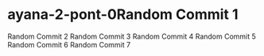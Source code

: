 # ayana-2-pont-0Random Commit 1
Random Commit 2
Random Commit 3
Random Commit 4
Random Commit 5
Random Commit 6
Random Commit 7
